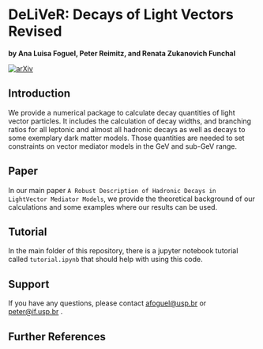 # DeLiVeR: Decays of Light Vectors Revised

**by Ana Luisa Foguel, Peter Reimitz, and Renata Zukanovich Funchal**

[![arXiv](http://img.shields.io/badge/arXiv-2201.01788-B31B1B.svg)](https://arxiv.org/abs/2201.01788)

## Introduction

We provide a numerical package to calculate decay quantities of light vector particles. It includes the calculation of decay widths, and branching ratios for all leptonic and almost all hadronic decays as well as decays to some exemplary dark matter models. Those quantities are needed to set constraints on vector mediator models in the GeV and sub-GeV range.

## Paper

In our main paper `A Robust Description of Hadronic Decays in LightVector Mediator Models`, we provide the theoretical background of our calculations and some examples where our results can be used.

## Tutorial

In the main folder of this repository, there is a jupyter notebook tutorial called `tutorial.ipynb` that should
help with using this code.

## Support

If you have any questions, please contact afoguel@usp.br or peter@if.usp.br .

## Further References
